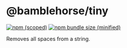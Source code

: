 # @bamblehorse/tiny

[![npm (scoped)](https://img.shields.io/npm/v/@bamblehorse/tiny.svg)](https://www.npmjs.com/package/@shriharim006/tiny-package)
[![npm bundle size (minified)](https://img.shields.io/bundlephobia/min/@bamblehorse/tiny.svg)](https://www.npmjs.com/package/@shriharim006/tiny-package)

Removes all spaces from a string.
